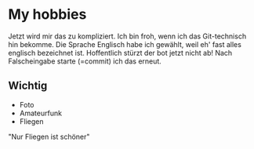 # My hobbies

Jetzt wird mir das zu kompliziert. Ich bin froh, wenn ich das Git-technisch hin bekomme.
Die Sprache Englisch habe ich gewählt, weil eh' fast alles englisch bezeichnet ist.
Hoffentlich stürzt der bot jetzt nicht ab!
Nach Falscheingabe starte (=commit) ich das erneut.

## Wichtig

* Foto
* Amateurfunk 
* Fliegen

"Nur Fliegen ist schöner"
